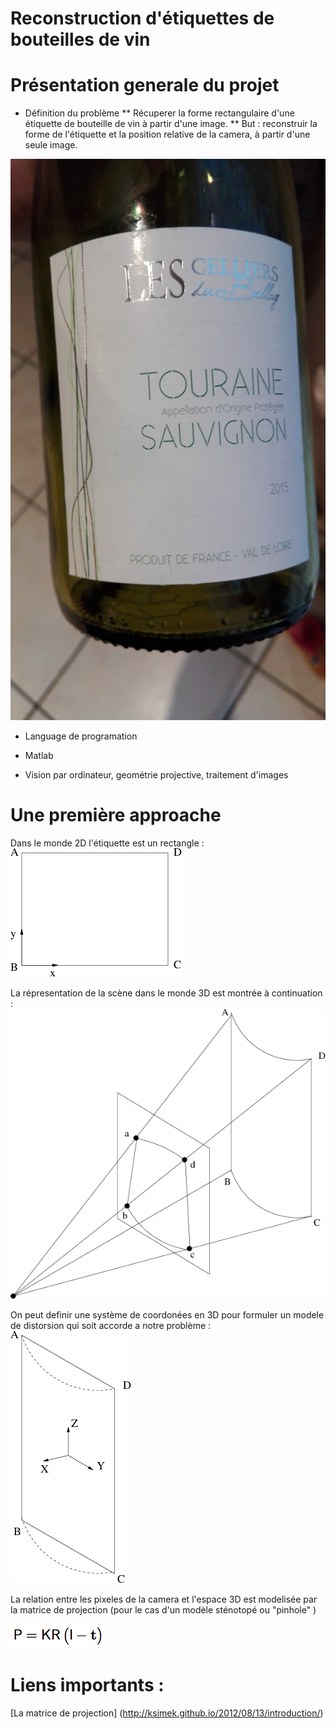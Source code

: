 Reconstruction d'étiquettes de bouteilles de vin
==================================================


# Présentation generale du projet

* Définition du problème 
  ** Récuperer la forme rectangulaire d'une étiquette de bouteille de vin à
     partir d'une image.
  ** But : reconstruir la forme de l'étiquette et la position relative de la
     camera, à partir d'une seule image.

<img src="./images/img2.jpg" />

* Language de programation

 + Matlab

* Vision par ordinateur, geométrie projective, traitement d'images

# Une première approache

Dans le monde 2D l'étiquette est un rectangle :
<img src="./images/doc/label.png" />

La répresentation de la scène dans le monde 3D est montrée à continuation :
<img src="./images/doc/image.png" />

On peut definir une système de coordonées en 3D pour formuler un modele de 
distorsion qui soit accorde a notre problème :
<img src="./images/doc/coordinates.png" />

La relation entre les pixeles de la camera et l'espace 3D est modelisée par la 
matrice de projection (pour le cas d'un modèle sténotopé ou "pinhole" )

<img src="./images/doc/pMatrix.png" />


# Liens importants :
[La matrice de projection] (http://ksimek.github.io/2012/08/13/introduction/)



